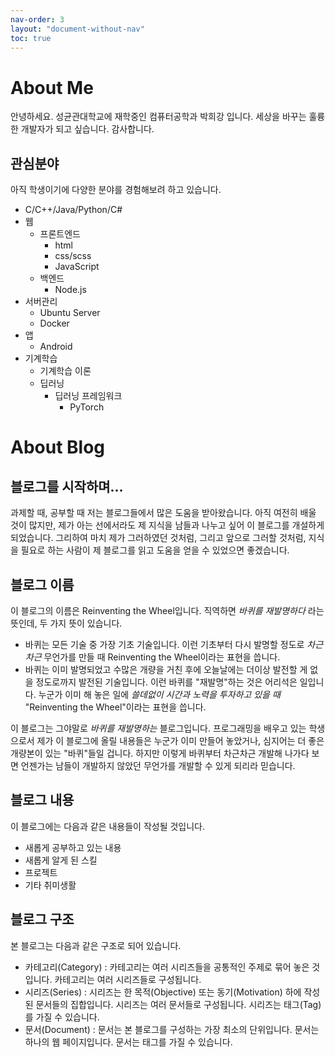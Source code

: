 ```yaml
---
nav-order: 3
layout: "document-without-nav"
toc: true
---
```


# About Me

안녕하세요. 성균관대학교에 재학중인 컴퓨터공학과 박희강 입니다. 세상을 바꾸는 훌륭한 개발자가 되고 싶습니다. 감사합니다.

## 관심분야

아직 학생이기에 다양한 분야를 경험해보려 하고 있습니다.

- C/C++/Java/Python/C#
- 웹
    - 프론트엔드
        - html
        - css/scss
        - JavaScript
    - 백엔드
        - Node.js
- 서버관리
    - Ubuntu Server
    - Docker
- 앱
    - Android
- 기계학습
    - 기계학습 이론
    - 딥러닝
        - 딥러닝 프레임워크
            - PyTorch

# About Blog

## 블로그를 시작하며...
과제할 때, 공부할 때 저는 블로그들에서 많은 도움을 받아왔습니다. 아직 여전히 배울 것이 많지만, 제가 아는 선에서라도 제 지식을 남들과 나누고 싶어 이 블로그를 개설하게 되었습니다. 그리하여 마치 제가 그러하였던 것처럼, 그리고 앞으로 그러할 것처럼, 지식을 필요로 하는 사람이 제 블로그를 읽고 도움을 얻을 수 있었으면 좋겠습니다.

## 블로그 이름

이 블로그의 이름은 Reinventing the Wheel입니다. 직역하면 _바퀴를 재발명하다_ 라는 뜻인데, 두 가지 뜻이 있습니다.

- 바퀴는 모든 기술 중 가장 기초 기술입니다. 이런 기초부터 다시 발명할 정도로 _차근차근_ 무언가를 만들 때 Reinventing the Wheel이라는 표현을 씁니다.
- 바퀴는 이미 발명되었고 수많은 개량을 거친 후에 오늘날에는 더이상 발전할 게 없을 정도로까지 발전된 기술입니다. 이런 바퀴를 "재발명"하는 것은 어리석은 일입니다. 누군가 이미 해 놓은 일에 _쓸데없이 시간과 노력을 투자하고 있을 때_  "Reinventing the Wheel"이라는 표현을 씁니다.

이 블로그는 그야말로 _바퀴를 재발명하는_ 블로그입니다. 프로그래밍을 배우고 있는 학생으로서 제가 이 블로그에 올릴 내용들은 누군가 이미 만들어 놓았거나, 심지어는 더 좋은 개량본이 있는 "바퀴"들일 겁니다. 하지만 이렇게 바퀴부터 차근차근 개발해 나가다 보면 언젠가는 남들이 개발하지 않았던 무언가를 개발할 수 있게 되리라 믿습니다.

## 블로그 내용

이 블로그에는 다음과 같은 내용들이 작성될 것입니다.

- 새롭게 공부하고 있는 내용
- 새롭게 알게 된 스킬
- 프로젝트
- 기타 취미생활

## 블로그 구조

본 블로그는 다음과 같은 구조로 되어 있습니다.

- 카테고리(Category) : 카테고리는 여러 시리즈들을 공통적인 주제로 묶어 놓은 것입니다. 카테고리는 여러 시리즈들로 구성됩니다.
- 시리즈(Series) : 시리즈는 한 목적(Objective) 또는 동기(Motivation) 하에 작성된 문서들의 집합입니다. 시리즈는 여러 문서들로 구성됩니다. 시리즈는 태그(Tag)를 가질 수 있습니다.
- 문서(Document) : 문서는 본 블로그를 구성하는 가장 최소의 단위입니다. 문서는 하나의 웹 페이지입니다. 문서는 태그를 가질 수 있습니다.